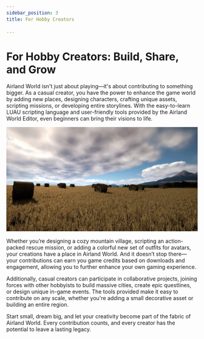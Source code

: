 ```yaml
---
sidebar_position: 3
title: For Hobby Creators

---
```


# For Hobby Creators: Build, Share, and Grow

Airland World isn't just about playing—it's about contributing to something bigger. As a casual creator, you have the power to enhance the game world by adding new places, designing characters, crafting unique assets, scripting missions, or developing entire storylines. With the easy-to-learn LUAU scripting language and user-friendly tools provided by the Airland World Editor, even beginners can bring their visions to life.

![Image](../img/field.jpg)

Whether you’re designing a cozy mountain village, scripting an action-packed rescue mission, or adding a colorful new set of outfits for avatars, your creations have a place in Airland World. And it doesn’t stop there—your contributions can earn you game credits based on downloads and engagement, allowing you to further enhance your own gaming experience.

Additionally, casual creators can participate in collaborative projects, joining forces with other hobbyists to build massive cities, create epic questlines, or design unique in-game events. The tools provided make it easy to contribute on any scale, whether you're adding a small decorative asset or building an entire region.

Start small, dream big, and let your creativity become part of the fabric of Airland World. Every contribution counts, and every creator has the potential to leave a lasting legacy.
